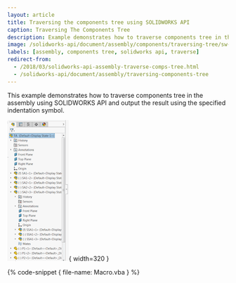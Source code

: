 ```yaml
---
layout: article
title: Traversing the components tree using SOLIDWORKS API
caption: Traversing The Components Tree
description: Example demonstrates how to traverse components tree in the assembly and output the result using the specified indentation symbol
image: /solidworks-api/document/assembly/components/traversing-tree/sw-components-tree.png
labels: [assembly, components tree, solidworks api, traverse]
redirect-from:
  - /2018/03/solidworks-api-assembly-traverse-comps-tree.html
  - /solidworks-api/document/assembly/traversing-components-tree
---
```

This example demonstrates how to traverse components tree in the assembly using SOLIDWORKS API and output the result using the specified indentation symbol.

![Components Tree](sw-components-tree.png){ width=320 }

{% code-snippet { file-name: Macro.vba } %}
